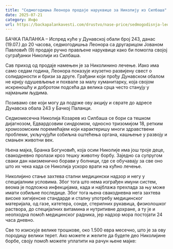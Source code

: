 ```yaml
---
title: "Седмогодишња Леонора продаје наруквице за Николију из Силбаша"
date: 2025-07-21
category: Инфо
url: https://backapalankavesti.com/drustvo/nase-price/sedmogodisnja-leonora-prodaje-narukvice-za-nikoliju/
---
```


БАЧКА ПАЛАНКА – Испред куће у Дунавској обали број 243, данас (19.07.) до 20 часова, седмогодишња Леонора са другарицом Јованом Павловић (9) продаје ручно прављене наруквице како би помогла својој суграђанки Николији из Силбаша.

Сав приход од продаје намењен је за Николинино лечење. Иако има само седам година, Леонора показује изузетно развијену свест о солидарности и бризи за друге. Грађани који прођу Дунавском обалом не крију одушевљење и похвале за малу хуманитарку, која својом искреношћу и добротом подсећа да велика срца често станују у најмањим људима.

Позивамо све који могу да подрже ову акцију и сврате до адресе Дунавска обала 243 у Бачкој Паланци.

Седмомесечна Николија Козарев из Силбаша се бори са тешком дијагнозом, Едвардсовим синдромом, односно тризомијом 18, ретким хромозомским поремећајем који карактеришу многи здравствени проблеми, укључујући озбиљна оштећења органа, кашњење у развоју и смањен животни век.

Њена мајка, Бранка Богуновић, која осим Николије има још троје деце, свакодневно пролази кроз тешку животну борбу. Заједно са супругом сваки дан наизменично борави у болници, где се обучавају за све оно што их чека када се Николија ускоро врати на кућно лечење.

Николијино стање захтева стални медицински надзор и негу у специјалним условима. Због тога што нема изграђен имуни систем, веома је подложна инфекцијама, када и најблажа прехлада за њу може имати озбиљне последице. Због тога њена свакодневна нега захтева високе хигијенске стандарде и сталну употребу медицинског материјала, од газе, катетера, сонде, стерилних рукавица, физиолошког раствора, до специјалних витамина и нутритивне дохране, а ту је и неопходна помоћ медицинског радника, јер надзор мора постојати 24 часа дневно.

Све то изискује велике трошкове, око 1.500 евра месечно, што је за ову породицу велики терет. Ако можете и желите да будете део Николијине борбе, своју помоћ можете уплатити на рачун њене мајке:
